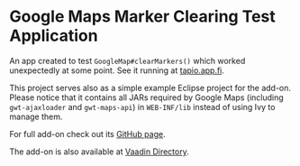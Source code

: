 # Google Maps Marker Clearing Test Application #

An app created to test `GoogleMap#clearMarkers()` which worked unexpectedly at some point. See it running at [tapio.app.fi](http://tapio.app.fi/googlemaps-clearmarkers-test/).

This project serves also as a simple example Eclipse project for the add-on. Please notice that it contains all JARs required by Google Maps (including `gwt-ajaxloader` and `gwt-maps-api`) in `WEB-INF/lib` instead of using Ivy to manage them. 

For full add-on check out its [GitHub page](https://github.com/tjkaal/GoogleMapsVaadin7). 

The add-on is also available at [Vaadin Directory](https://vaadin.com/directory#!addon/googlemaps-add-on).
